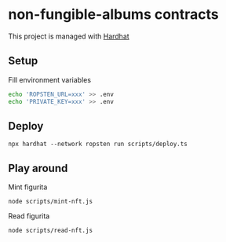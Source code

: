 # non-fungible-albums contracts

This project is managed with [Hardhat](https://hardhat.org/)

## Setup

Fill environment variables
```bash
echo 'ROPSTEN_URL=xxx' >> .env
echo 'PRIVATE_KEY=xxx' >> .env
```

## Deploy

```
npx hardhat --network ropsten run scripts/deploy.ts
```

## Play around

Mint figurita
```
node scripts/mint-nft.js
```

Read figurita
```
node scripts/read-nft.js
```